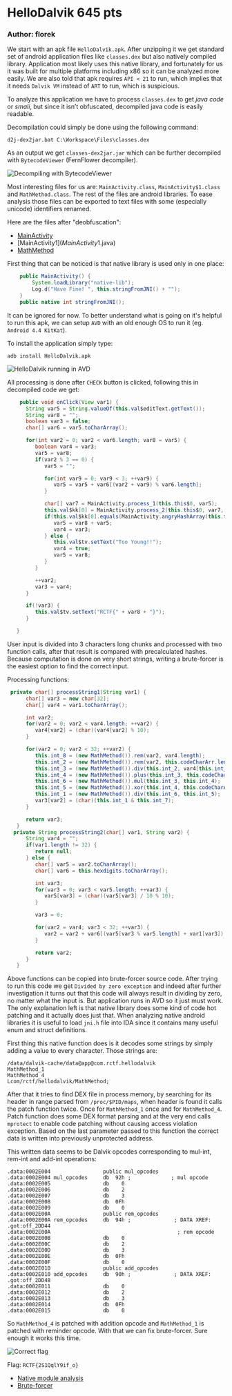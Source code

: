 # HelloDalvik 645 pts

### Author: florek

We start with an apk file `HelloDalvik.apk`. After unzipping it we get standard set of android application files like `classes.dex` but also natively compiled library. Application most likely uses this native library, and fortunately for us it was built for multiple platforms including x86 so it can be analyzed more easily.
We are also told that apk requires `API < 21` to run, which implies that it needs `Dalvik VM` instead of `ART` to run, which is suspicious.

To analyze this application we have to process `classes.dex` to get _java code_ or _smali_, but since it isn’t obfuscated, decompiled java code is easily readable.

Decompilation could simply be done using the following command:
```
d2j-dex2jar.bat C:\Workspace\Files\classes.dex
```

As an output we get `classes-dex2jar.jar` which can be further decompiled with `BytecodeViewer` (FernFlower decompiler).

![Decompiling with BytecodeViewer](decompiled.png)

Most interesting files for us are: `MainActivity.class`, `MainActivity$1.class` and `MathMethod.class`. The rest of the files are android libraries. To ease analysis those files can be exported to text files with some (especially unicode) identifiers renamed.

Here are the files after "deobfuscation":
* [MainActivity](MainActivity.java)
* [MainActivity$1](MainActivity$1.java)
* [MathMethod](MathMethod.java)

First thing that can be noticed is that native library is used only in one place:
```java
    public MainActivity() {
        System.loadLibrary("native-lib");
        Log.d("Have Fine! ", this.stringFromJNI() + "");
    }
    public native int stringFromJNI();  
```
It can be ignored for now. To better understand what is going on it's helpful to run this apk, we can setup `AVD` with an old enough OS to run it (eg. `Android 4.4 KitKat`).

To install the application simply type:
```
adb install HelloDalvik.apk
```

![HelloDalvik running in AVD](avd.png)

All processing is done after `CHECK` button is clicked, following this in decompiled code we get:

```java
    public void onClick(View var1) {
      String var5 = String.valueOf(this.val$editText.getText());
      String var8 = "";
      boolean var3 = false;
      char[] var6 = var5.toCharArray();

      for(int var2 = 0; var2 < var6.length; var8 = var5) {
         boolean var4 = var3;
         var5 = var8;
         if(var2 % 3 == 0) {
            var5 = "";

            for(int var9 = 0; var9 < 3; ++var9) {
               var5 = var5 + var6[(var2 + var9) % var6.length];
            }

            char[] var7 = MainActivity.process_1(this.this$0, var5);
            this.val$kk[0] = MainActivity.process_2(this.this$0, var7, var5);
            if(this.val$kk[0].equals(MainActivity.angryHashArray(this.this$0)[var2 / 3 % 4])) {
               var5 = var8 + var5;
               var4 = var3;
            } else {
               this.val$tv.setText("Too Young!!");
               var4 = true;
               var5 = var8;
            }
         }

         ++var2;
         var3 = var4;
      }

      if(!var3) {
         this.val$tv.setText("RCTF{" + var8 + "}");
      }

   }
```

User input is divided into 3 characters long chunks and processed with two function calls, after that result is compared with precalculated hashes.
Because computation is done on very short strings, writing a brute-forcer is the easiest option to find the correct input.

Processing functions:
```java
 private char[] processString1(String var1) {
      char[] var3 = new char[32];
      char[] var4 = var1.toCharArray();

      int var2;
      for(var2 = 0; var2 < var4.length; ++var2) {
         var4[var2] = (char)(var4[var2] % 10);
      }

      for(var2 = 0; var2 < 32; ++var2) {
         this.int_8 = (new MathMethod()).rem(var2, var4.length);                
         this.int_2 = (new MathMethod()).rem(var2, this.codeCharArr.length);    
         this.int_3 = (new MathMethod()).div(this.int_2, var4[this.int_8]);        
         this.int_4 = (new MathMethod()).plus(this.int_3, this.codeCharArr[this.int_2]);    
         this.int_6 = (new MathMethod()).mul(this.int_3, this.int_4);            
         this.int_5 = (new MathMethod()).xor(this.int_4, this.codeCharArr[this.int_8]);
         this.int_1 = (new MathMethod()).div(this.int_6, this.int_5);    
         var3[var2] = (char)(this.int_1 & this.int_7);
      }

      return var3;
   }
  private String processString2(char[] var1, String var2) {
      String var4 = "";
      if(var1.length != 32) {
         return null;
      } else {
         char[] var5 = var2.toCharArray();
         char[] var6 = this.hexdigits.toCharArray();

         int var3;
         for(var3 = 0; var3 < var5.length; ++var3) {
            var5[var3] = (char)(var5[var3] / 10 % 10);
         }

         var3 = 0;

         for(var2 = var4; var3 < 32; ++var3) {
            var2 = var2 + var6[(var5[var3 % var5.length] + var1[var3]) % 16];
         }

         return var2;
      }
   }
```
Above functions can be copied into brute-forcer source code. After trying to run this code we get ``Divided by zero exception`` and indeed after further investigation it turns out that this code will always result in dividing by zero, no matter what the input is. But application runs in AVD so it just must work. The only explanation left is that native library does some kind of code hot patching and it actually does just that.
When analyzing native android libraries it is useful to load `jni.h` file into IDA since it contains many useful enum and struct definitions.

First thing this native function does is it decodes some strings by simply adding a value to every character. Those strings are:
```
/data/dalvik-cache/data@app@com.rctf.hellodalvik
MathMethod_1
MathMethod_4
Lcom/rctf/hellodalvik/MathMethod;
```
After that it tries to find DEX file in process memory, by searching for its header in range parsed from `/proc/$PID/maps`, when header is found it calls the patch function twice. Once for `MathMethod_1` once and for `MathMethod_4`. Patch function does some DEX format parsing and at the very end calls `mprotect` to enable code patching without causing access violation exception. Based on the last parameter passed to this function the correct data is written into previously unprotected address.

This written data seems to be Dalvik opcodes corresponding to mul-int, rem-int and add-int operations:
```
.data:0002E004                 public mul_opcodes
.data:0002E004 mul_opcodes     db  92h ;             ; mul opcode
.data:0002E005                 db    0
.data:0002E006                 db    2
.data:0002E007                 db    3
.data:0002E008                 db  0Fh
.data:0002E009                 db    0
.data:0002E00A                 public rem_opcodes
.data:0002E00A rem_opcodes     db  94h ;              ; DATA XREF: .got:off_2DD44
.data:0002E00A                                         ; rem opcode
.data:0002E00B                 db    0
.data:0002E00C                 db    2
.data:0002E00D                 db    3
.data:0002E00E                 db  0Fh
.data:0002E00F                 db    0
.data:0002E010                 public add_opcodes
.data:0002E010 add_opcodes     db  90h ;              ; DATA XREF: .got:off_2DD48
.data:0002E011                 db    0
.data:0002E012                 db    2
.data:0002E013                 db    3
.data:0002E014                 db  0Fh
.data:0002E015                 db    0
```

So `MathMethod_4` is patched with addition opcode and `MathMethod_1` is patched with reminder opcode. With that we can fix brute-forcer.
Sure enough it works this time.

![Correct flag](flag.png)

Flag: `RCTF{2S1QqlY9if_o}`

* [Native module analysis](native.c)
* [Brute-forcer](BruteForcer.java)
